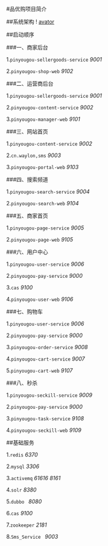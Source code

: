 #品优购项目简介

##系统架构
 ! [avator](img/架构图.png)
 
##启动顺序

 ###一、商家后台
 
1.`pinyougou-sellergoods-service` _9001_

2.`pinyougou-shop-web` _9102_

 ###二、运营商后台
 
1.`pinyougou-sellergoods-service` _9001_

2.`pinyougou-content-service` _9002_

3.`pinyougou-manager-web` _9101_

 ###三、网站首页
 
1.`pinyougou-content-service` _9002_

2.`cn.waylon,sms` _9003_

3.`pinyougou-portal-web` _9103_

 ###四、搜索频道
 
1.`pinyougou-search-service` _9004_

2.`pinyougou-search-web` _9104_

 ###五、商家首页
 
1.`pinyougou-page-service` _9005_

2.`pinyougou-page-web` _9105_

 ###六、用户中心
 
1.`pinyougou-user-service` _9006_

2.`pinyougou-pay-service` _9000_

3.`cas` _9100_

4.`pinyougou-user-web` _9106_

 ###七、购物车
 
1.`pinyougou-user-service` _9006_

2.`pinyougou-pay-service`  _9000_

3.`pinyougou-order-service`  _9008_

4.`pinyougou-cart-service`  _9007_

5.`pinyougou-cart-web`  _9107_

 ###八、秒杀
 
1.`pinyougou-seckill-service` _9009_

2.`pinyougou-pay-service` _9000_

3.`pinyougou-task-service` _9108_

4.`pinyougou-seckill-web` _9109_

##基础服务

1.`redis` _6370_

2.`mysql` _3306_

3.`activemq` _61616_ _8161_

4.`solr` _8380_ 

5.`dubbo ` _8080_

6.`cas` _9100_ 

7.`zookeeper` _2181_

8.`Sms_Service ` _9003_










